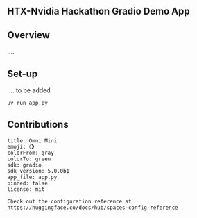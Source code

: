 ## HTX-Nvidia Hackathon Gradio Demo App

## Overview
....

## Set-up

.... to be added

```bash
uv run app.py
```

## Contributions
```text
title: Omni Mini
emoji: 🌖
colorFrom: gray
colorTo: green
sdk: gradio
sdk_version: 5.0.0b1
app_file: app.py
pinned: false
license: mit

Check out the configuration reference at https://huggingface.co/docs/hub/spaces-config-reference
```